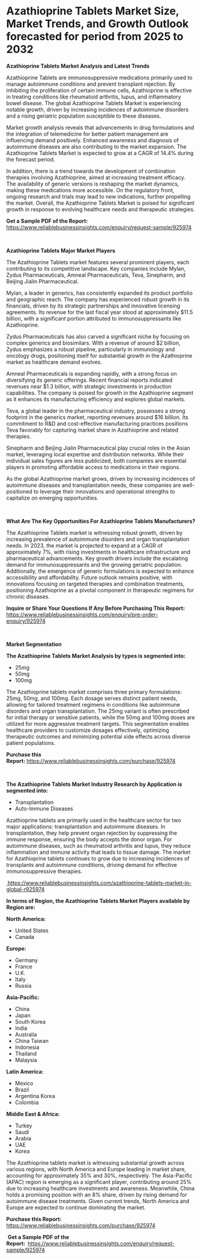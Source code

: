 <p><h1>Azathioprine Tablets Market Size, Market Trends, and Growth Outlook forecasted for period from 2025 to 2032</h1></p><p><strong>Azathioprine Tablets Market Analysis and Latest Trends</strong></p>
<p><p>Azathioprine Tablets are immunosuppressive medications primarily used to manage autoimmune conditions and prevent transplant rejection. By inhibiting the proliferation of certain immune cells, Azathioprine is effective in treating conditions like rheumatoid arthritis, lupus, and inflammatory bowel disease. The global Azathioprine Tablets Market is experiencing notable growth, driven by increasing incidences of autoimmune disorders and a rising geriatric population susceptible to these diseases.</p><p>Market growth analysis reveals that advancements in drug formulations and the integration of telemedicine for better patient management are influencing demand positively. Enhanced awareness and diagnosis of autoimmune diseases are also contributing to the market expansion. The Azathioprine Tablets Market is expected to grow at a CAGR of 14.4% during the forecast period. </p><p>In addition, there is a trend towards the development of combination therapies involving Azathioprine, aimed at increasing treatment efficacy. The availability of generic versions is reshaping the market dynamics, making these medications more accessible. On the regulatory front, ongoing research and trials may lead to new indications, further propelling the market. Overall, the Azathioprine Tablets Market is poised for significant growth in response to evolving healthcare needs and therapeutic strategies.</p></p>
<p><strong>Get a Sample PDF of the Report:&nbsp;</strong> <a href="https://www.reliablebusinessinsights.com/enquiry/request-sample/925974?utm_campaign=2723&utm_medium=2&utm_source=Github&utm_content=ia&utm_term=19042025&utm_id=azathioprine-tablets">https://www.reliablebusinessinsights.com/enquiry/request-sample/925974</a></p>
<p>&nbsp;</p>
<p><strong>Azathioprine Tablets Major Market Players</strong></p>
<p><p>The Azathioprine Tablets market features several prominent players, each contributing to its competitive landscape. Key companies include Mylan, Zydus Pharmaceuticals, Amneal Pharmaceuticals, Teva, Sinepharm, and Beijing Jialin Pharmaceutical. </p><p>Mylan, a leader in generics, has consistently expanded its product portfolio and geographic reach. The company has experienced robust growth in its financials, driven by its strategic partnerships and innovative licensing agreements. Its revenue for the last fiscal year stood at approximately $11.5 billion, with a significant portion attributed to immunosuppressants like Azathioprine.</p><p>Zydus Pharmaceuticals has also carved a significant niche by focusing on complex generics and biosimilars. With a revenue of around $2 billion, Zydus emphasizes a robust pipeline, particularly in immunology and oncology drugs, positioning itself for substantial growth in the Azathioprine market as healthcare demand evolves.</p><p>Amneal Pharmaceuticals is expanding rapidly, with a strong focus on diversifying its generic offerings. Recent financial reports indicated revenues near $1.3 billion, with strategic investments in production capabilities. The company is poised for growth in the Azathioprine segment as it enhances its manufacturing efficiency and explores global markets.</p><p>Teva, a global leader in the pharmaceutical industry, possesses a strong footprint in the generics market, reporting revenues around $16 billion. Its commitment to R&D and cost-effective manufacturing practices positions Teva favorably for capturing market share in Azathioprine and related therapies.</p><p>Sinepharm and Beijing Jialin Pharmaceutical play crucial roles in the Asian market, leveraging local expertise and distribution networks. While their individual sales figures are less publicized, both companies are essential players in promoting affordable access to medications in their regions.</p><p>As the global Azathioprine market grows, driven by increasing incidences of autoimmune diseases and transplantation needs, these companies are well-positioned to leverage their innovations and operational strengths to capitalize on emerging opportunities.</p></p>
<p>&nbsp;</p>
<p><strong>What Are The Key Opportunities For Azathioprine Tablets Manufacturers?</strong></p>
<p><p>The Azathioprine Tablets market is witnessing robust growth, driven by increasing prevalence of autoimmune disorders and organ transplantation needs. In 2023, the market is projected to expand at a CAGR of approximately 7%, with rising investments in healthcare infrastructure and pharmaceutical advancements. Key growth drivers include the escalating demand for immunosuppressants and the growing geriatric population. Additionally, the emergence of generic formulations is expected to enhance accessibility and affordability. Future outlook remains positive, with innovations focusing on targeted therapies and combination treatments, positioning Azathioprine as a pivotal component in therapeutic regimens for chronic diseases.</p></p>
<p><strong>Inquire or Share Your Questions If Any Before Purchasing This Report:</strong> <a href="https://www.reliablebusinessinsights.com/enquiry/pre-order-enquiry/925974?utm_campaign=2723&utm_medium=2&utm_source=Github&utm_content=ia&utm_term=19042025&utm_id=azathioprine-tablets">https://www.reliablebusinessinsights.com/enquiry/pre-order-enquiry/925974</a></p>
<p>&nbsp;</p>
<p><strong>Market Segmentation</strong></p>
<p><strong>The Azathioprine Tablets Market Analysis by types is segmented into:</strong></p>
<p><ul><li>25mg</li><li>50mg</li><li>100mg</li></ul></p>
<p><p>The Azathioprine tablets market comprises three primary formulations: 25mg, 50mg, and 100mg. Each dosage serves distinct patient needs, allowing for tailored treatment regimens in conditions like autoimmune disorders and organ transplantation. The 25mg variant is often prescribed for initial therapy or sensitive patients, while the 50mg and 100mg doses are utilized for more aggressive treatment targets. This segmentation enables healthcare providers to customize dosages effectively, optimizing therapeutic outcomes and minimizing potential side effects across diverse patient populations.</p></p>
<p><strong>Purchase this Report:&nbsp;</strong><a href="https://www.reliablebusinessinsights.com/purchase/925974?utm_campaign=2723&utm_medium=2&utm_source=Github&utm_content=ia&utm_term=19042025&utm_id=azathioprine-tablets">https://www.reliablebusinessinsights.com/purchase/925974</a></p>
<p>&nbsp;</p>
<p><strong>The Azathioprine Tablets Market Industry Research by Application is segmented into:</strong></p>
<p><ul><li>Transplantation</li><li>Auto-Immune Diseases</li></ul></p>
<p><p>Azathioprine tablets are primarily used in the healthcare sector for two major applications: transplantation and autoimmune diseases. In transplantation, they help prevent organ rejection by suppressing the immune response, ensuring the body accepts the donor organ. For autoimmune diseases, such as rheumatoid arthritis and lupus, they reduce inflammation and immune activity that leads to tissue damage. The market for Azathioprine tablets continues to grow due to increasing incidences of transplants and autoimmune conditions, driving demand for effective immunosuppressive therapies.</p></p>
<p><a href="https://www.reliablebusinessinsights.com/azathioprine-tablets-market-in-global-r925974?utm_campaign=2723&utm_medium=2&utm_source=Github&utm_content=ia&utm_term=19042025&utm_id=azathioprine-tablets">&nbsp;https://www.reliablebusinessinsights.com/azathioprine-tablets-market-in-global-r925974</a></p>
<p><strong>In terms of Region, the Azathioprine Tablets Market Players available by Region are:</strong></p>
<p>
    <p> <strong> North America: </strong>
        <ul>
            <li>United States</li>
            <li>Canada</li>
        </ul>
        </p> 
    <p> <strong> Europe: </strong>
        <ul>
            <li>Germany</li>
            <li>France</li>
            <li>U.K.</li>
            <li>Italy</li>
            <li>Russia</li>
        </ul>
        </p> 
    <p> <strong> Asia-Pacific: </strong>
        <ul>
            <li>China</li>
            <li>Japan</li>
            <li>South Korea</li>
            <li>India</li>
            <li>Australia</li>
            <li>China Taiwan</li>
            <li>Indonesia</li>
            <li>Thailand</li>
            <li>Malaysia</li>
        </ul>
        </p> 
    <p> <strong> Latin America: </strong>
        <ul>
            <li>Mexico</li>
            <li>Brazil</li>
            <li>Argentina Korea</li>
            <li>Colombia</li>
        </ul>
        </p> 
    <p> <strong> Middle East & Africa: </strong>
        <ul>
            <li>Turkey</li>
            <li>Saudi</li>
            <li>Arabia</li>
            <li>UAE</li>
            <li>Korea</li>
        </ul>
    </p>
    </p>
<p><p>The Azathioprine tablets market is witnessing substantial growth across various regions, with North America and Europe leading in market share, accounting for approximately 35% and 30%, respectively. The Asia-Pacific (APAC) region is emerging as a significant player, contributing around 25% due to increasing healthcare investments and awareness. Meanwhile, China holds a promising position with an 8% share, driven by rising demand for autoimmune disease treatments. Given current trends, North America and Europe are expected to continue dominating the market.</p></p>
<p><strong>Purchase this Report: </strong><a href="https://www.reliablebusinessinsights.com/purchase/925974?utm_campaign=2723&utm_medium=2&utm_source=Github&utm_content=ia&utm_term=19042025&utm_id=azathioprine-tablets">https://www.reliablebusinessinsights.com/purchase/925974</a></p>
<p>&nbsp;<strong>Get a Sample PDF of the Report:&nbsp;&nbsp;</strong><a href="https://www.reliablebusinessinsights.com/enquiry/request-sample/925974?utm_campaign=2723&utm_medium=2&utm_source=Github&utm_content=ia&utm_term=19042025&utm_id=azathioprine-tablets">https://www.reliablebusinessinsights.com/enquiry/request-sample/925974</a></p>
<p><strong></strong></p>
<p><p></p><p></p><p></p></p>